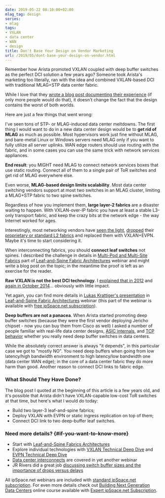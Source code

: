 ```yaml
---
date: 2019-05-22 08:10:00+02:00
mlag_tag: design
series:
- mlag
tags:
- VXLAN
- data center
- WAN
- design
title: Don't Base Your Design on Vendor Marketing
url: /2019/05/dont-base-your-design-on-vendor.html
---
```

Remember how Arista promoted VXLAN coupled with deep buffer switches as the perfect DCI solution a few years ago? Someone took Arista's marketing too literally, ran with the idea and combined VXLAN-based DCI with traditional MLAG+STP data center fabric.

While I love that they [wrote a blog post documenting their experience](http://www.wandynamics.com/blog/8-lessons-learned-arista-datacenter-interconnect-dci-with-vxlan-and-varp) (if only more people would do that), it doesn't change the fact that the design contains the worst of both worlds.

Here are just a few things that went wrong:
<!--more-->
I've seen tons of STP- or MLAG-induced data center meltdowns. The first thing I would want to do in a new data center design would be to **get rid of MLAG** as much as possible. Most hypervisors work just fine without MLAG, and bare-metal Linux or Windows servers need MLAG only if you want to fully utilize all server uplinks. WAN edge routers should use routing with the fabric, and in some cases you can use the same trick with network services appliances.

**End result**: you MIGHT need MLAG to connect network services boxes that use static routing. Connect all of them to a single pair of ToR switches and get rid of MLAG everywhere else.

Even worse, **MLAG-based design limits scalability**. Most data center switching vendors support at most two switches in an MLAG cluster, limiting a MLAG+STP fabric to two spine switches.

Regardless of how you implement them, **large layer-2 fabrics** are a disaster waiting to happen. With VXLAN-over-IP fabric you have at least a stable L3-only transport fabric, and keep the crazy bits at the network edge - the way Internet worked for ages.

Interestingly, most networking vendors have [seen the light](https://blog.ipspace.net/2016/12/q-building-layer-2-data-center-fabric.html), [dropped](https://blog.ipspace.net/2016/09/replacing-fabricpath-with-vxlan-evpn-or.html) their [proprietary or standard L2 fabrics](https://blog.ipspace.net/2010/08/trill-and-8021aq-are-like-apples-and.html) and replaced them with VXLAN+EVPN. Maybe it's time to start considering it.

When interconnecting fabrics, you should **connect leaf switches** not spines. I described the challenge in details in [Multi-Pod and Multi-Site Fabrics](https://my.ipspace.net/bin/list?id=Clos#MULTISITE) part of [Leaf-and-Spine Fabric Architectures](https://www.ipspace.net/Leaf-and-Spine_Fabric_Architectures) webinar and might write a blog post on the topic; in the meantime the proof is left as an exercise for the reader.

**Raw VXLAN is not the best DCI technology**. I [explained that in 2012](https://blog.ipspace.net/2012/11/vxlan-is-not-data-center-interconnect.html) and [again in October 2014](https://blog.ipspace.net/2014/10/vxlan-and-otv-saga-continues.html)... obviously with little impact.

Yet again, you can find more details in [Lukas Krattiger's presentation](https://my.ipspace.net/bin/list?id=Clos#MULTISITE) in [Leaf-and-Spine Fabric Architectures](https://www.ipspace.net/Leaf-and-Spine_Fabric_Architectures) webinar (this part of the webinar is available with [free ipSpace.net subscription](https://www.ipspace.net/Subscription/Free)).

**Deep buffers are not a panacea**. When Arista started promoting deep buffer switches (because they were the first vendor deploying Jericho chipset - now you can buy them from Cisco as well) I asked a number of people familiar with real-life data center designs, [ASIC internals](https://www.ipspace.net/Networks,_Buffers,_and_Drops), and [TCP behavior](https://blog.ipspace.net/2017/03/tcp-in-data-center-and-beyond-on.html) whether you really need deep buffer switches in data centers.

While the absolutely correct answer is always "it depends", in this particular case we got to "mostly NO". You need deep buffers when going from low latency/high bandwidth environment to high latency/low bandwidth one (data center WAN edge); in the core of a data center fabric they do more harm than good. Another reason to connect DCI links to fabric edge.

### What Should They Have Done?

The blog post I quoted at the beginning of this article is a few years old, and it's possible that Arista didn't have VXLAN-capable low-cost ToR switches at that time, but here's what I would do today:

-   Build two layer-3 leaf-and-spine fabrics;
-   Deploy VXLAN with EVPN or static ingress replication on top of them;
-   Connect DCI link to two deep-buffer leaf switches.

### Need more details? {#if-you-want-to-know-more}

-   Start with [Leaf-and-Spine Fabrics Architectures](https://www.ipspace.net/Leaf-and-Spine_Fabric_Architectures)
-   Explore individual technologies with [VXLAN Technical Deep Dive](https://www.ipspace.net/VXLAN_Technical_Deep_Dive) and [EVPN Technical Deep Dive](https://www.ipspace.net/EVPN_Technical_Deep_Dive)
-   [Data center interconnects](https://www.ipspace.net/Data_Center_Interconnects) are covered in yet another webinar
-   JR Rivers did a great job [discussing switch buffer sizes and the importance of drops versus delays](https://www.ipspace.net/Networks,_Buffers,_and_Drops)

All ipSpace.net webinars are included with [standard ipSpace.net subscription](https://www.ipspace.net/Subscription). For even more details check out [Building Next Generation Data Centers](https://www.ipspace.net/Building_Next-Generation_Data_Center) online course available with [Expert ipSpace.net Subscription](https://www.ipspace.net/Subscription/Individual).
